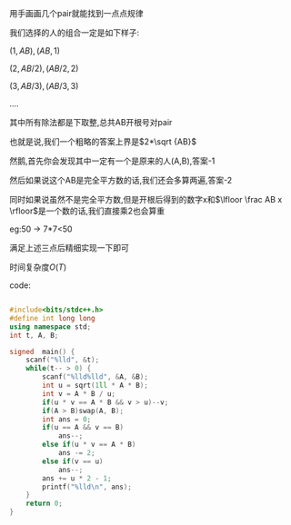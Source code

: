 用手画画几个pair就能找到一点点规律

我们选择的人的组合一定是如下样子:

$(1,AB),(AB,1)$

$(2,AB/2),(AB/2,2)$

$(3,AB/3),(AB/3,3)$

....

其中所有除法都是下取整,总共AB开根号对pair

也就是说,我们一个粗略的答案上界是$2*\sqrt {AB}$

然鹅,首先你会发现其中一定有一个是原来的人(A,B),答案-1

然后如果说这个AB是完全平方数的话,我们还会多算两遍,答案-2

同时如果说虽然不是完全平方数,但是开根后得到的数字x和$\lfloor \frac AB x \rfloor$是一个数的话,我们直接乘2也会算重

eg:50 -> 7*7<50

满足上述三点后精细实现一下即可

时间复杂度$O(T)$

code:
```cpp

#include<bits/stdc++.h>
#define int long long
using namespace std;
int t, A, B;

signed  main() {
	scanf("%lld", &t);
	while(t-- > 0) {
		scanf("%lld%lld", &A, &B);
		int u = sqrt(1ll * A * B);
		int v = A * B / u;
		if(u * v == A * B && v > u)--v;
		if(A > B)swap(A, B);
		int ans = 0;
		if(u == A && v == B)
			ans--;
		else if(u * v == A * B)
			ans -= 2;
		else if(v == u)
			ans--;
		ans += u * 2 - 1;
		printf("%lld\n", ans);
	}
	return 0;
}


```